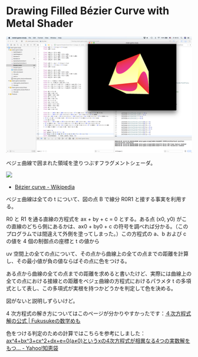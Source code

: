 # Drawing Filled Bézier Curve with Metal Shader

![](https://github.com/torus/metal-study/raw/master/metal-bezier.png)

ベジェ曲線で囲まれた領域を塗りつぶすフラグメントシェーダ。

![](https://upload.wikimedia.org/wikipedia/commons/8/89/Bézier_3_big.svg)
- [Bézier curve - Wikipedia](https://en.wikipedia.org/wiki/B%C3%A9zier_curve)

ベジェ曲線は全ての t について、図の点 B で線分 R0R1 と接する事実を利用する。

R0 と R1 を通る直線の方程式を ax + by + c = 0 とする。ある点 (x0, y0) がこの直線のどちら側にあるかは、ax0 + by0 + c の符号を調べれば分かる。（このプログラムでは間違えて外側を塗ってしまった。）この方程式の a、b および c の値を 4 個の制御点の座標と t の値から

uv 空間上の全ての点について、その点から曲線上の全ての点までの距離を計算し、その最小値が負の値ならばその点に色をつける。

ある点から曲線の全ての点までの距離を求めると書いたけど、実際には曲線上の全ての点における接線との距離をベジェ曲線の方程式におけるパラメタ t の多項式として表し、この多項式が実根を持つかどうかを判定して色を決める。

図がないと説明しずらいけど。

4 次方程式の解き方についてはこのページが分かりやすかったです：[４次方程式解の公式 | Fukusukeの数学めも](http://mathsuke.mods.jp/ferrari_formula/)

色をつける判定のための計算ではこちらを参考にしました：[ax^4+bx^3+cx^2+dx+e=0(a≠0)というxの4次方程式が相異なる4つの実数解をもつ... - Yahoo!知恵袋](https://detail.chiebukuro.yahoo.co.jp/qa/question_detail/q12120530007)


